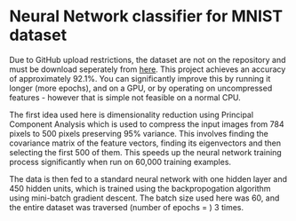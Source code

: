 # Neural Network classifier for MNIST dataset
Due to GitHub upload restrictions, the dataset are not on the repository and must be download seperately from [here](https://pjreddie.com/projects/mnist-in-csv/). This project achieves an accuracy of approximately 92.1%. You can significantly improve this by running it longer (more epochs), and on a GPU, or by operating on uncompressed features - however that is simple not feasible on a normal CPU.

The first idea used here is dimensionality reduction using Principal Component Analysis which is used to compress the input images from 784 pixels to 500 pixels preserving 95% variance. This involves finding the covariance matrix of the feature vectors, finding its eigenvectors and then selecting the first 500 of them. This speeds up the neural network training process significantly when run on 60,000 training examples.

The data is then fed to a standard neural network with one hidden layer and 450 hidden units, which is trained using the backpropogation algorithm using mini-batch gradient descent. The batch size used here was 60, and the entire dataset was traversed (number of epochs = ) 3 times.
